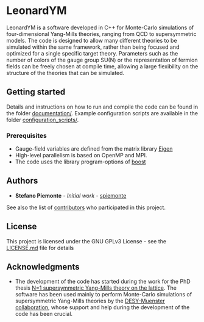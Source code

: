 # LeonardYM

LeonardYM is a software developed in C++ for Monte-Carlo simulations of four-dimensional Yang-Mills theories, ranging from QCD to supersymmetric models. The code is designed to allow many different theories to be simulated within the same framework, rather than being focused and optimized for a single specific target theory. Parameters such as the number of colors of the gauge group SU(N) or the representation of fermion fields can be freely chosen at compile time, allowing a large flexibility on the structure of the theories that can be simulated.

## Getting started

Details and instructions on how to run and compile the code can be found in the folder [documentation/](documentation/documentation.pdf). Example configuration scripts are available in the folder [configuration_scripts/](configuration_scripts/).

### Prerequisites

* Gauge-field variables are defined from the matrix library [Eigen](http://eigen.tuxfamily.org/index.php?title=Main_Page)
* High-level parallelism is based on OpenMP and MPI. 
* The code uses the library program-options of [boost](https://www.boost.org/)  

## Authors

* **Stefano Piemonte** - *Initial work* - [spiemonte](https://github.com/spiemonte)

See also the list of [contributors](https://github.com/spiemonte/LeonardYM/contributors) who participated in this project.

## License

This project is licensed under the GNU GPLv3 License - see the [LICENSE.md](LICENSE.md) file for details

## Acknowledgments

* The development of the code has started during the work for the PhD thesis [N=1 supersymmetric Yang-Mills theory on the lattice](https://www.uni-muenster.de/imperia/md/content/physik_tp/theses/muenster/piemonte_dr.pdf). The software has been used mainly to perform Monte-Carlo simulations of supersymmetric Yang-Mills theories by the [DESY-Muenster collaboration](https://www.uni-muenster.de/Physik.TP/~munsteg/susy.html), whose support and help during the development of the code has been crucial. 

